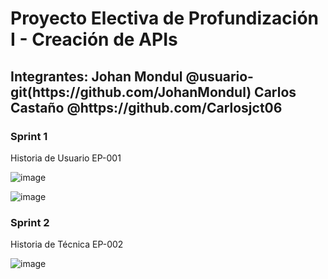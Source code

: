 <h1> Proyecto Electiva de Profundización I - Creación de APIs</h1>

<h2>
Integrantes: 
Johan Mondul @usuario-git(https://github.com/JohanMondul)
Carlos Castaño @https://github.com/Carlosjct06
</h2>

<h3>Sprint 1</h3>

Historia de Usuario EP-001

![image](https://user-images.githubusercontent.com/70023287/189185105-1e606160-96bf-41a9-b16b-e665740c968f.png)

![image](https://user-images.githubusercontent.com/70023287/189185212-2d9bc9eb-d3f3-472f-8bdc-fee3d61bcb45.png)

<h3>Sprint 2</h3>
Historia de Técnica EP-002

![image](https://user-images.githubusercontent.com/70023287/189185304-fe1e1df7-2bd4-488c-baa2-736764e1aa64.png)
